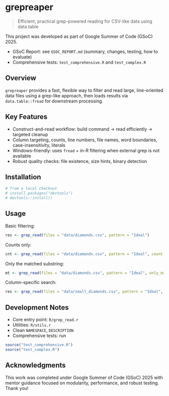 # grepreaper

> Efficient, practical grep-powered reading for CSV-like data using data.table


This project was developed as part of Google Summer of Code (GSoC) 2025.

- GSoC Report: see `GSOC_REPORT.md` (summary, changes, testing, how to evaluate)
- Comprehensive tests: `test_comprehensive.R` and `test_complex.R`

## Overview

`grepreaper` provides a fast, flexible way to filter and read large, line-oriented data files using a grep-like approach, then loads results via `data.table::fread` for downstream processing.

## Key Features

- Construct-and-read workflow: build command → read efficiently → targeted cleanup
- Column targeting, counts, line numbers, file names, word boundaries, case-insensitivity, literals
- Windows-friendly: uses `fread` + in-R filtering when external grep is not available
- Robust quality checks: file existence, size hints, binary detection

## Installation

```r
# from a local checkout
# install.packages("devtools")
# devtools::install()
```

## Usage

Basic filtering:

```r
res <- grep_read(files = "data/diamonds.csv", pattern = "Ideal")
```

Counts only:

```r
cnt <- grep_read(files = "data/diamonds.csv", pattern = "Ideal", count_only = TRUE)
```

Only the matched substring:

```r
mt <- grep_read(files = "data/diamonds.csv", pattern = "Ideal", only_matching = TRUE)
```

Column-specific search:

```r
res <- grep_read(files = "data/small_diamonds.csv", pattern = "Ideal", search_column = "cut")
```

## Development Notes

- Core entry point: `R/grep_read.r`
- Utilities: `R/utils.r`
- Clean `NAMESPACE`, `DESCRIPTION`
- Comprehensive tests: run

```r
source("test_comprehensive.R")
source("test_complex.R")
```

## Acknowledgments

This work was completed under Google Summer of Code (GSoC) 2025 with mentor guidance focused on modularity, performance, and robust testing. Thank you!
